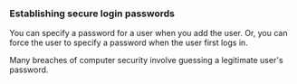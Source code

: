 ### Establishing secure login passwords

You can specify a password for a user when you add the user. Or, you can force the user to specify a password when the user first logs in.

Many breaches of computer security involve guessing a legitimate user's password.